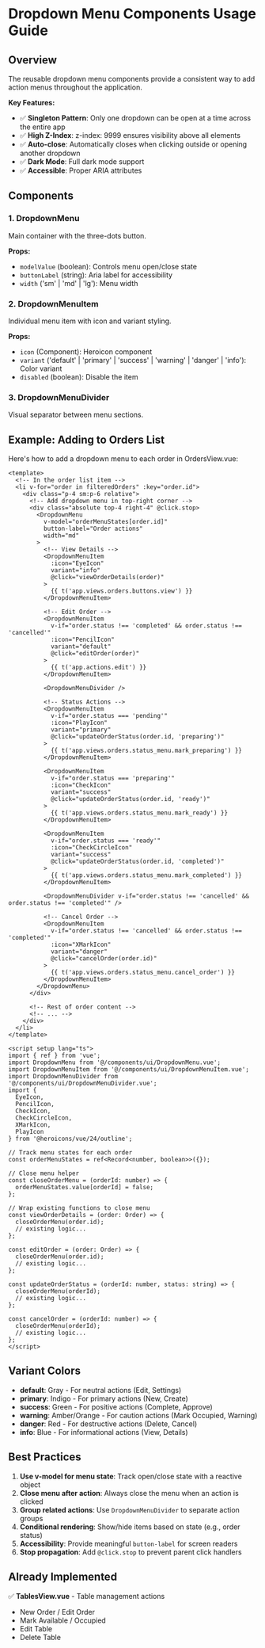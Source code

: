 # Dropdown Menu Components Usage Guide

## Overview
The reusable dropdown menu components provide a consistent way to add action menus throughout the application.

**Key Features:**
- ✅ **Singleton Pattern**: Only one dropdown can be open at a time across the entire app
- ✅ **High Z-Index**: z-index: 9999 ensures visibility above all elements
- ✅ **Auto-close**: Automatically closes when clicking outside or opening another dropdown
- ✅ **Dark Mode**: Full dark mode support
- ✅ **Accessible**: Proper ARIA attributes

## Components

### 1. DropdownMenu
Main container with the three-dots button.

**Props:**
- `modelValue` (boolean): Controls menu open/close state
- `buttonLabel` (string): Aria label for accessibility
- `width` ('sm' | 'md' | 'lg'): Menu width

### 2. DropdownMenuItem
Individual menu item with icon and variant styling.

**Props:**
- `icon` (Component): Heroicon component
- `variant` ('default' | 'primary' | 'success' | 'warning' | 'danger' | 'info'): Color variant
- `disabled` (boolean): Disable the item

### 3. DropdownMenuDivider
Visual separator between menu sections.

## Example: Adding to Orders List

Here's how to add a dropdown menu to each order in OrdersView.vue:

```vue
<template>
  <!-- In the order list item -->
  <li v-for="order in filteredOrders" :key="order.id">
    <div class="p-4 sm:p-6 relative">
      <!-- Add dropdown menu in top-right corner -->
      <div class="absolute top-4 right-4" @click.stop>
        <DropdownMenu
          v-model="orderMenuStates[order.id]"
          button-label="Order actions"
          width="md"
        >
          <!-- View Details -->
          <DropdownMenuItem
            :icon="EyeIcon"
            variant="info"
            @click="viewOrderDetails(order)"
          >
            {{ t('app.views.orders.buttons.view') }}
          </DropdownMenuItem>
          
          <!-- Edit Order -->
          <DropdownMenuItem
            v-if="order.status !== 'completed' && order.status !== 'cancelled'"
            :icon="PencilIcon"
            variant="default"
            @click="editOrder(order)"
          >
            {{ t('app.actions.edit') }}
          </DropdownMenuItem>
          
          <DropdownMenuDivider />
          
          <!-- Status Actions -->
          <DropdownMenuItem
            v-if="order.status === 'pending'"
            :icon="PlayIcon"
            variant="primary"
            @click="updateOrderStatus(order.id, 'preparing')"
          >
            {{ t('app.views.orders.status_menu.mark_preparing') }}
          </DropdownMenuItem>
          
          <DropdownMenuItem
            v-if="order.status === 'preparing'"
            :icon="CheckIcon"
            variant="success"
            @click="updateOrderStatus(order.id, 'ready')"
          >
            {{ t('app.views.orders.status_menu.mark_ready') }}
          </DropdownMenuItem>
          
          <DropdownMenuItem
            v-if="order.status === 'ready'"
            :icon="CheckCircleIcon"
            variant="success"
            @click="updateOrderStatus(order.id, 'completed')"
          >
            {{ t('app.views.orders.status_menu.mark_completed') }}
          </DropdownMenuItem>
          
          <DropdownMenuDivider v-if="order.status !== 'cancelled' && order.status !== 'completed'" />
          
          <!-- Cancel Order -->
          <DropdownMenuItem
            v-if="order.status !== 'cancelled' && order.status !== 'completed'"
            :icon="XMarkIcon"
            variant="danger"
            @click="cancelOrder(order.id)"
          >
            {{ t('app.views.orders.status_menu.cancel_order') }}
          </DropdownMenuItem>
        </DropdownMenu>
      </div>
      
      <!-- Rest of order content -->
      <!-- ... -->
    </div>
  </li>
</template>

<script setup lang="ts">
import { ref } from 'vue';
import DropdownMenu from '@/components/ui/DropdownMenu.vue';
import DropdownMenuItem from '@/components/ui/DropdownMenuItem.vue';
import DropdownMenuDivider from '@/components/ui/DropdownMenuDivider.vue';
import {
  EyeIcon,
  PencilIcon,
  CheckIcon,
  CheckCircleIcon,
  XMarkIcon,
  PlayIcon
} from '@heroicons/vue/24/outline';

// Track menu states for each order
const orderMenuStates = ref<Record<number, boolean>>({});

// Close menu helper
const closeOrderMenu = (orderId: number) => {
  orderMenuStates.value[orderId] = false;
};

// Wrap existing functions to close menu
const viewOrderDetails = (order: Order) => {
  closeOrderMenu(order.id);
  // existing logic...
};

const editOrder = (order: Order) => {
  closeOrderMenu(order.id);
  // existing logic...
};

const updateOrderStatus = (orderId: number, status: string) => {
  closeOrderMenu(orderId);
  // existing logic...
};

const cancelOrder = (orderId: number) => {
  closeOrderMenu(orderId);
  // existing logic...
};
</script>
```

## Variant Colors

- **default**: Gray - For neutral actions (Edit, Settings)
- **primary**: Indigo - For primary actions (New, Create)
- **success**: Green - For positive actions (Complete, Approve)
- **warning**: Amber/Orange - For caution actions (Mark Occupied, Warning)
- **danger**: Red - For destructive actions (Delete, Cancel)
- **info**: Blue - For informational actions (View, Details)

## Best Practices

1. **Use v-model for menu state**: Track open/close state with a reactive object
2. **Close menu after action**: Always close the menu when an action is clicked
3. **Group related actions**: Use `DropdownMenuDivider` to separate action groups
4. **Conditional rendering**: Show/hide items based on state (e.g., order status)
5. **Accessibility**: Provide meaningful `button-label` for screen readers
6. **Stop propagation**: Add `@click.stop` to prevent parent click handlers

## Already Implemented

✅ **TablesView.vue** - Table management actions
- New Order / Edit Order
- Mark Available / Occupied
- Edit Table
- Delete Table
